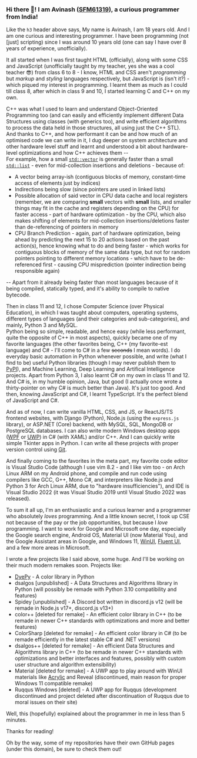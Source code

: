 ### Hi there 👋! I am Avinash ([SFM61319](https://github.com/SFM61319 "SFM61319")), a curious programmer from India!

Like the `h3` header above says, My name is Avinash, I am 18 years old. And I am one curious and interesting programmer. I have been programming (not [just] scripting) since I was around 10 years old (one can say I have over 8 years of experience, unofficially).  
  
It all started when I was first taught HTML (officially), along with some CSS and JavaScript (unofficially taught by my teacher, yes she was a cool teacher 😎) from class 6 to 8 - I know, HTML and CSS aren't *programming* but *markup* and *styling* languages respectively, but JavaScript is (isn't it?) - which piqued my interest in programming. I learnt them as much as I could till class 8, after which in class 9 and 10, I started learning C and C++ on my own.  
  
C++ was what I used to learn and understand Object-Oriented Programming too (and can easily and efficiently implement different Data Structures using classes (with generics too), and write efficient algorithms to process the data held in those structures, all using just the C++ STL). And thanks to C++, and how performant it can be and how much of an optimised code we can write in it, I dug deeper on system architecture and other hardware level stuff and learnt and understood a bit about hardware-level optimizations and how C++ achieves them --  
For example, how a small [`std::vector`](https://en.cppreference.com/w/cpp/container/vector "C++ Vector") is generally faster than a small [`std::list`](https://en.cppreference.com/w/cpp/container/list "C++ Linear Doubly Linked List") - even for mid-collection insertions and deletions - because of:  

+ A vector being array-ish (contiguous blocks of memory, constant-time access of elements just by indices)
+ Indirections being slow (since pointers are used in linked lists)
+ Possible allocation of said vector in CPU data cache and local registers (remember, we are comparing **small** vectors with **small** lists, and smaller things may fit in the cache and registers depending on the CPU) for faster access - part of hardware optimization - by the CPU, which also makes shifting of elements for mid-collection insertions/deletions faster than de-referencing of pointers in memory
+ CPU Branch Prediction - again, part of hardware optimization, being ahead by predicting the next 15 to 20 actions based on the past action(s), hence knowing what to do and being faster - which works for contiguous blocks of memory of the same data type, but not for random pointers pointing to different memory locations - which have to be de-referenced first - causing CPU misprediction (pointer indirection being responsible again)

-- Apart from it already being faster than most languages because of it being compiled, statically typed, and it's ability to compile to native bytecode.  
  
Then in class 11 and 12, I chose Computer Science (over Physical Education), in which I was taught about computers, operating systems, different types of languages (and their categories and sub-categories), and mainly, Python 3 and MySQL.  
Python being so simple, readable, and hence easy (while less performant, quite the opposite of C++ in most aspects), quickly became one of my favorite languages (the other favorites being, C++ (my favorite-est language) and C# - I'll come to C# in a few ~~seconds~~ I mean words). I do everyday basic automation in Python whenever possible, and write (what I find to be) useful Python libraries (though I may never publish them to [PyPI](https://pypi.org/ "Python Package Index")), and Machine Learning, Deep Learning and Artifical Intelligence projects. Apart from Python 3, I also learnt C# on my own in class 11 and 12. And C# is, in my humble opinion, Java, but good (I actually once wrote a thirty-pointer on why C# is much better than Java). It's just too good. And then, knowing JavaScript and C#, I learnt TypeScript. It's the perfect blend of JavaScript and C#.  
  
And as of now, I can write vanilla HTML, CSS, and JS, or ReactJS/TS frontend websites, with Django (Python), Node.js (using the `express.js` library), or ASP.NET (Core) backend, with MySQL, SQL, MongoDB or PostgreSQL databases. I can also write modern Windows desktop apps ([WPF](https://docs.microsoft.com/en-us/dotnet/desktop/wpf/?view=netdesktop-6.0 "Windows Presentation Foundation") or [UWP](https://docs.microsoft.com/en-us/windows/uwp/ "Universal Windows Platform")) in C# (with XAML) and/or C++. And I can quickly write simple Tkinter apps in Python. I can write all these projects with proper version control using [Git](https://git-scm.com/ "Git SCM").  
  
And finally coming to the favorites in the meta part, my favorite code editor is Visual Studio Code (although I use vim 8.2 - and I like vim too - on Arch Linux ARM on my Android phone, and compile and run code using compilers like GCC, G++, Mono C#, and interpreters like Node.js and Python 3 for Arch Linux ARM, due to "hardware insufficiencies"), and IDE is Visual Studio 2022 (it was Visual Studio 2019 until Visual Studio 2022 was released).  
  
To sum it all up, I'm an enthusiastic and a curious learner and a programmer who absolutely *loves* programming. And a little known secret, I took up CSE not because of the pay or the job opportunities, but because I *love* programming. I want to work for Google and Microsoft one day, especially the Google search engine, Android OS, Material UI (now Material You), and the Google Assistant areas in Google, and Windows 11, [WinUI](https://docs.microsoft.com/en-us/windows/apps/winui/ "Windows UI"), [Fluent UI](https://developer.microsoft.com/en-us/fluentui#/get-started/web#fluent-ui-react "Fluent UI React"), and a few more areas in Microsoft.  
  
I wrote a few projects like I said above, some huge. And I'll be working on their much modern remakes soon. Projects like:
+ [DyePy](https://pypi.org/project/dyepy/ "DyePy - A colorful package") - A color library in Python
+ dsalgos [unpublished] - A Data Structures and Algorithms library in Python (will possibly be remade with Python 3.10 compatibility and features)
+ Spidey [unpublished] - A Discord bot written in discord.js v12 (will be remade in Node.js v17+, discord.js v13+)
+ color++ [deleted for remake] - An efficient color library in C++ (to be remade in newer C++ standards with optimizations and more and better features)
+ ColorSharp [deleted for remake] - An efficient color library in C# (to be remade efficiently in the latest stable C# and .NET versions)
+ dsalgos++ [deleted for remake] - An efficient Data Structures and Algorithms library in C++ (to be remade in newer C++ standards with optimizations and better interfaces and features, possibly with custom user structure and algorithm extensibility)
+ Material [deleted for remake] - A UWP app to play around with WinUI materials like [Acrylic](https://docs.microsoft.com/en-us/windows/apps/design/style/acrylic "Acrylic Brush") and Reveal (discontinued, main reason for proper Windows 11 compatible remake)
+ Ruqqus Windows [deleted] - A UWP app for Ruqqus (development discontinued and project deleted after discontinuation of Ruqqus due to moral issues on their site)
  
Well, this (hopefully) explained about the programmer in me in less than 5 minutes.  
  
Thanks for reading!  
  
Oh by the way, some of my repositories have their own GitHub pages (under this domain), be sure to check them out!
